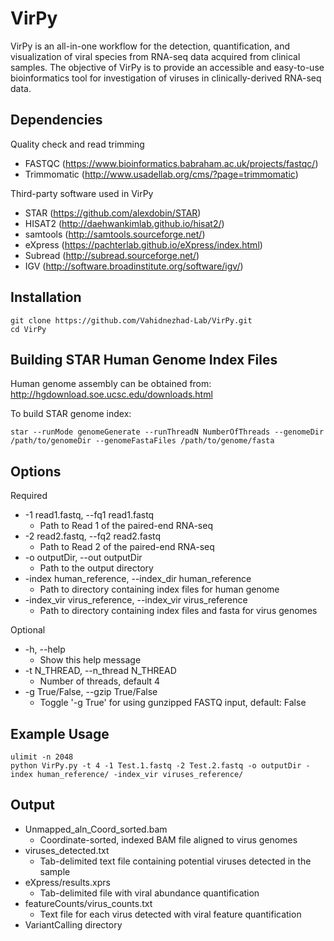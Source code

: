 # VirPy
VirPy is an all-in-one workflow for the detection, quantification, and visualization of viral species from RNA-seq data acquired from clinical samples. The objective of VirPy is to provide an accessible and easy-to-use bioinformatics tool for investigation of viruses in clinically-derived RNA-seq data.

## Dependencies

Quality check and read trimming
* FASTQC (https://www.bioinformatics.babraham.ac.uk/projects/fastqc/)
* Trimmomatic (http://www.usadellab.org/cms/?page=trimmomatic)

Third-party software used in VirPy
* STAR (https://github.com/alexdobin/STAR)
* HISAT2 (http://daehwankimlab.github.io/hisat2/)
* samtools (http://samtools.sourceforge.net/)
* eXpress (https://pachterlab.github.io/eXpress/index.html)
* Subread (http://subread.sourceforge.net/)
* IGV (http://software.broadinstitute.org/software/igv/)

## Installation
```
git clone https://github.com/Vahidnezhad-Lab/VirPy.git
cd VirPy
```
## Building STAR Human Genome Index Files
Human genome assembly can be obtained from: http://hgdownload.soe.ucsc.edu/downloads.html

To build STAR genome index:
```
star --runMode genomeGenerate --runThreadN NumberOfThreads --genomeDir /path/to/genomeDir --genomeFastaFiles /path/to/genome/fasta
```
## Options
Required
* -1 read1.fastq, --fq1 read1.fastq
	- Path to Read 1 of the paired-end RNA-seq
* -2 read2.fastq, --fq2 read2.fastq
	- Path to Read 2 of the paired-end RNA-seq
* -o outputDir, --out outputDir	
	- Path to the output directory
* -index human_reference, --index_dir human_reference
	- Path to directory containing index files for human genome
* -index_vir virus_reference, --index_vir virus_reference
	- Path to directory containing index files and fasta for virus genomes

Optional
* -h, --help
	- Show this help message
* -t N_THREAD, --n_thread N_THREAD
	- Number of threads, default 4
* -g True/False, --gzip True/False
	- Toggle '-g True' for using gunzipped FASTQ input, default: False

## Example Usage
```
ulimit -n 2048
python VirPy.py -t 4 -1 Test.1.fastq -2 Test.2.fastq -o outputDir -index human_reference/ -index_vir viruses_reference/
```

## Output
* Unmapped_aln_Coord_sorted.bam
	- Coordinate-sorted, indexed BAM file aligned to virus genomes
* viruses_detected.txt
	- Tab-delimited text file containing potential viruses detected in the sample
* eXpress/results.xprs
	- Tab-delimited file with viral abundance quantification
* featureCounts/virus_counts.txt
	- Text file for each virus detected with viral feature quantification
* VariantCalling directory
